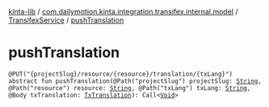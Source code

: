 [kinta-lib](../../index.md) / [com.dailymotion.kinta.integration.transifex.internal.model](../index.md) / [TransifexService](index.md) / [pushTranslation](./push-translation.md)

# pushTranslation

`@PUT("{projectSlug}/resource/{resource}/translation/{txLang}") abstract fun pushTranslation(@Path("projectSlug") projectSlug: `[`String`](https://kotlinlang.org/api/latest/jvm/stdlib/kotlin/-string/index.html)`, @Path("resource") resource: `[`String`](https://kotlinlang.org/api/latest/jvm/stdlib/kotlin/-string/index.html)`, @Path("txLang") txLang: `[`String`](https://kotlinlang.org/api/latest/jvm/stdlib/kotlin/-string/index.html)`, @Body txTranslation: `[`TxTranslation`](../-tx-translation/index.md)`): Call<`[`Void`](https://docs.oracle.com/javase/6/docs/api/java/lang/Void.html)`>`